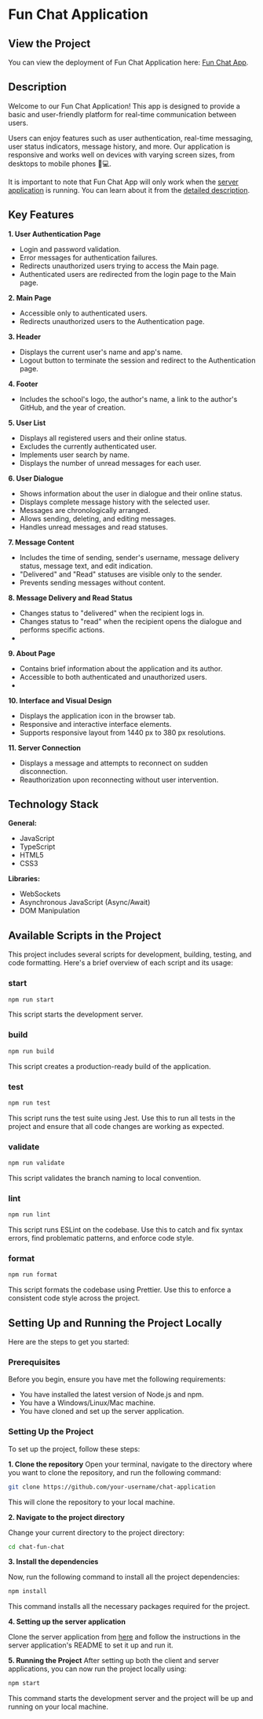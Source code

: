 
# Fun Chat Application

## View the Project
You can view the deployment of Fun Chat Application here: [Fun Chat App](https://rolling-scopes-school.github.io/chekhanadski-JSFE2023Q4/fun-chat/#/).

## Description
Welcome to our Fun Chat Application! This app is designed to provide a basic and user-friendly platform for real-time communication between users.

Users can enjoy features such as user authentication, real-time messaging, user status indicators, message history, and more. Our application is responsive and works well on devices with varying screen sizes, from desktops to mobile phones 📱💻.

It is important to note that Fun Chat App will only work when the [server application](https://github.com/rolling-scopes-school/fun-chat-server/tree/main) is running. You can learn about it from the [detailed description](https://github.com/rolling-scopes-school/fun-chat-server/tree/main#readme).

## Key Features
**1. User Authentication Page**

- Login and password validation.
- Error messages for authentication failures.
- Redirects unauthorized users trying to access the Main page.
- Authenticated users are redirected from the login page to the Main page.

**2. Main Page**

- Accessible only to authenticated users.
- Redirects unauthorized users to the Authentication page.
  
**3. Header**

- Displays the current user's name and app's name.
- Logout button to terminate the session and redirect to the Authentication page.
  
**4. Footer**

- Includes the school's logo, the author's name, a link to the author's GitHub, and the year of creation.
  
**5. User List**

- Displays all registered users and their online status.
- Excludes the currently authenticated user.
- Implements user search by name.
- Displays the number of unread messages for each user.

**6. User Dialogue**

- Shows information about the user in dialogue and their online status.
- Displays complete message history with the selected user.
- Messages are chronologically arranged.
- Allows sending, deleting, and editing messages.
- Handles unread messages and read statuses.
  
**7. Message Content**

- Includes the time of sending, sender's username, message delivery status, message text, and edit indication.
- "Delivered" and "Read" statuses are visible only to the sender.
- Prevents sending messages without content.
  
**8. Message Delivery and Read Status**

- Changes status to "delivered" when the recipient logs in.
- Changes status to "read" when the recipient opens the dialogue and performs specific actions.
- 
**9. About Page**

- Contains brief information about the application and its author.
- Accessible to both authenticated and unauthorized users.
- 
**10. Interface and Visual Design**

- Displays the application icon in the browser tab.
- Responsive and interactive interface elements.
- Supports responsive layout from 1440 px to 380 px resolutions.
  
**11. Server Connection**

- Displays a message and attempts to reconnect on sudden disconnection.
- Reauthorization upon reconnecting without user intervention.

## Technology Stack
**General:**

- JavaScript
- TypeScript
- HTML5
- CSS3

**Libraries:**

- WebSockets
- Asynchronous JavaScript (Async/Await)
- DOM Manipulation

## Available Scripts in the Project

This project includes several scripts for development, building, testing, and code formatting. Here's a brief overview of each script and its usage:

### start

```sh
npm run start
```

This script starts the development server.

### build

```sh
npm run build
```

This script creates a production-ready build of the application.

### test

```sh
npm run test
```

This script runs the test suite using Jest. Use this to run all tests in the project and ensure that all code changes are working as expected.

### validate

```sh
npm run validate
```

This script validates the branch naming to local convention.

### lint

```sh
npm run lint
```

This script runs ESLint on the codebase. Use this to catch and fix syntax errors, find problematic patterns, and enforce code style.

### format

```sh
npm run format
```

This script formats the codebase using Prettier. Use this to enforce a consistent code style across the project.

## Setting Up and Running the Project Locally

Here are the steps to get you started:

### Prerequisites

Before you begin, ensure you have met the following requirements:

- You have installed the latest version of Node.js and npm.
- You have a Windows/Linux/Mac machine.
- You have cloned and set up the server application.

### Setting Up the Project

To set up the project, follow these steps:

**1. Clone the repository**
Open your terminal, navigate to the directory where you want to clone the repository, and run the following command:

```sh
git clone https://github.com/your-username/chat-application
```

This will clone the repository to your local machine.

**2. Navigate to the project directory**

Change your current directory to the project directory:

```sh
cd chat-fun-chat
```
**3. Install the dependencies**

Now, run the following command to install all the project dependencies:

```sh
npm install
```

This command installs all the necessary packages required for the project.

**4. Setting up the server application**

Clone the server application from [here](https://github.com/rolling-scopes-school/fun-chat-server/tree/main) and follow the instructions in the server application's README to set it up and run it.

**5. Running the Project**
After setting up both the client and server applications, you can now run the project locally using:

```sh
npm start
```

This command starts the development server and the project will be up and running on your local machine.

